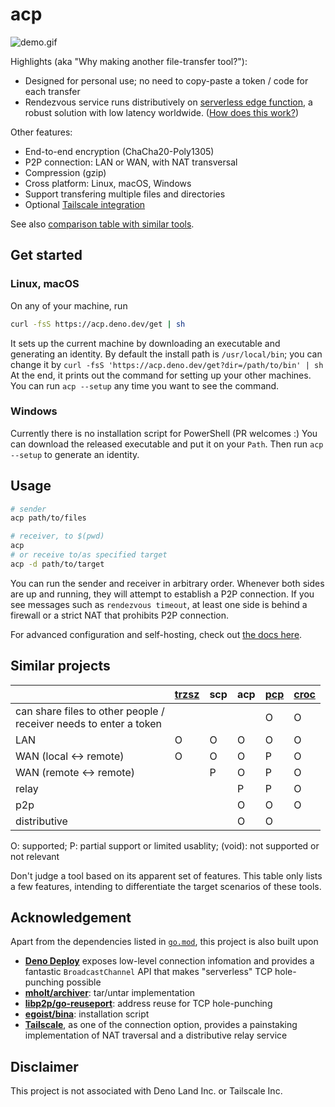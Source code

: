 # acp

![demo.gif](media/demo.gif)

Highlights (aka "Why making another file-transfer tool?"):

- Designed for personal use; no need to copy-paste a token / code for each transfer
- Rendezvous service runs distributively on [serverless edge function](https://stackoverflow.blog/2023/02/23/how-edge-functions-move-your-back-end-close-to-your-front-end/),
  a robust solution with low latency worldwide. ([How does this work?](docs/mechanism.md))

Other features:

- End-to-end encryption (ChaCha20-Poly1305)
- P2P connection: LAN or WAN, with NAT transversal
- Compression (gzip)
- Cross platform: Linux, macOS, Windows
- Support transfering multiple files and directories
- Optional [Tailscale integration](docs/advanced.md#tailscale-integration)

See also [comparison table with similar tools](#similar-projects).


## Get started

### Linux, macOS

On any of your machine, run

```bash
curl -fsS https://acp.deno.dev/get | sh
```

It sets up the current machine by downloading an executable and generating an identity.
By default the install path is `/usr/local/bin`; you can change it by `curl -fsS 'https://acp.deno.dev/get?dir=/path/to/bin' | sh`
At the end, it prints out the command for setting up your other machines.
You can run `acp --setup` any time you want to see the command.

### Windows

Currently there is no installation script for PowerShell (PR welcomes :)
You can download the released executable and put it on your `Path`.
Then run `acp --setup` to generate an identity.


## Usage

```bash
# sender
acp path/to/files

# receiver, to $(pwd)
acp
# or receive to/as specified target
acp -d path/to/target
```

You can run the sender and receiver in arbitrary order.
Whenever both sides are up and running, they will attempt to establish a P2P connection.
If you see messages such as `rendezvous timeout`, at least one side is behind a firewall or a strict NAT that prohibits P2P connection.

For advanced configuration and self-hosting, check out [the docs here](docs/advanced.md).


## Similar projects

|                                                              | [trzsz](https://github.com/trzsz/trzsz) | scp  | **acp** | [pcp](https://github.com/dennis-tra/pcp) | [croc](https://github.com/schollz/croc) |
| ------------------------------------------------------------ | --------------------------------------- | ---- | ------- | ---------------------------------------- | --------------------------------------- |
| can share files to other people /<br/>receiver needs to enter a token |                                         |      |         | O                                        | O                                       |
| LAN                                                          | O                                       | O    | O       | O                                        | O                                       |
| WAN (local ↔︎ remote)                                         | O                                       | O    | O       | P                                        | O                                       |
| WAN (remote ↔︎ remote)                                        |                                         | P    | O       | P                                        | O                                       |
| relay                                                        |                                         |      | P       | P                                        | O                                       |
| p2p                                                          |                                         |      | O       | O                                        | O                                       |
| distributive                                                 |                                         |      | O       | O                                        |                                         |

O: supported; P: partial support or limited usablity; (void): not supported or not relevant

Don't judge a tool based on its apparent set of features.
This table only lists a few features, intending to differentiate the target scenarios of these tools.


## Acknowledgement

Apart from the dependencies listed in [`go.mod`](go.mod), this project is also built upon 

- [**Deno Deploy**](https://deno.com/deploy) exposes low-level connection infomation and provides a fantastic `BroadcastChannel` API that makes "serverless" TCP hole-punching possible
- [**mholt/archiver**](https://github.com/mholt/archiver): tar/untar implementation
- [**libp2p/go-reuseport**](https://github.com/libp2p/go-reuseport): address reuse for TCP hole-punching
- [**egoist/bina**](https://github.com/egoist/bina): installation script
- [**Tailscale**](https://tailscale.com), as one of the connection option, provides a painstaking implementation of NAT traversal and a distributive relay service

## Disclaimer

This project is not associated with Deno Land Inc. or Tailscale Inc.
